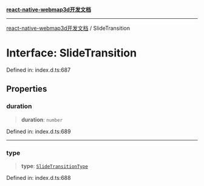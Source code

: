 [**react-native-webmap3d开发文档**](../README.md)

***

[react-native-webmap3d开发文档](../globals.md) / SlideTransition

# Interface: SlideTransition

Defined in: index.d.ts:687

## Properties

### duration

> **duration**: `number`

Defined in: index.d.ts:689

***

### type

> **type**: [`SlideTransitionType`](../enumerations/SlideTransitionType.md)

Defined in: index.d.ts:688
